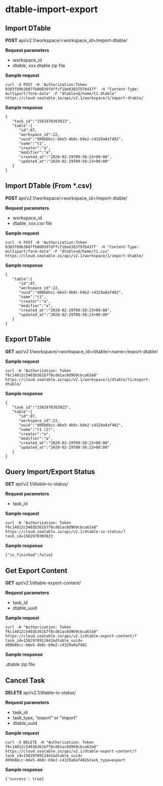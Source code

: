 # dtable-import-export

## Import DTable

**POST** api/v2.1/workspace/\<workspace_id>/import-dtable/

**Request parameters**

* workspace_id
* dtable, xxx.dtable zip file

**Sample request**

```
curl -X POST -H 'Authorization:Token 0303f89b3607fb86039fdffcf1be6383797b437f' -H "Content-Type: multipart/form-data" -F "dtable=@/home/t1.dtable" https://cloud.seatable.io/api/v2.1/workspace/1/import-dtable/

```

**Sample response**

```
{
   "task_id":"1582970303923",
   "table":{
      "id":87,
      "workspace_id":22,
      "uuid":"d09b6bcc-b6e5-4b8c-b9e2-c4329a8af482",
      "name":"t1",
      "creator":"a",
      "modifier":"a",
      "created_at":"2020-02-29T09:58:23+00:00",
      "updated_at":"2020-02-29T09:58:23+00:00"
   }
}

```

## Import DTable (From *.csv)

**POST** api/v2.1/workspace/\<workspace_id>/import-dtable/

**Request parameters**

* workspace_id
* dtable, xxx.csv file

**Sample request**

```
curl -X POST -H 'Authorization:Token 0303f89b3607fb86039fdffcf1be6383797b437f' -H "Content-Type: multipart/form-data" -F "dtable=@/home/t1.csv" https://cloud.seatable.io/api/v2.1/workspace/1/import-dtable/

```

**Sample response**

```
{
   "table":{
      "id":87,
      "workspace_id":22,
      "uuid":"d09b6bcc-b6e5-4b8c-b9e2-c4329a8af482",
      "name":"t1",
      "creator":"a",
      "modifier":"a",
      "created_at":"2020-02-29T09:58:23+00:00",
      "updated_at":"2020-02-29T09:58:23+00:00"
   }
}

```

## Export DTable

**GET** api/v2.1/workspace/\<workspace_id>/dtable/\<name>/export-dtable/

**Sample request**

```
curl -H "Authorization: Token f6c14812c5403b361b7f8cd61ac8d969cbca63a0" https://cloud.seatable.io/api/v2.1/workspace/1/dtable/t1/export-dtable/

```

**Sample response**

```
{
   "task_id":"1582970303923",
   "table":{
      "id":87,
      "workspace_id":22,
      "uuid":"d09b6bcc-b6e5-4b8c-b9e2-c4329a8af482",
      "name":"t1 (2)",
      "creator":"a",
      "modifier":"a",
      "created_at":"2020-02-29T09:58:23+00:00",
      "updated_at":"2020-02-29T09:58:23+00:00"
   }
}

```

## Query Import/Export Status

**GET** api/v2.1/dtable-io-status/

**Request parameters**

* task_id

**Sample request**

```
curl -H "Authorization: Token f6c14812c5403b361b7f8cd61ac8d969cbca63a0" https://cloud.seatable.io/api/v2.1/dtable-io-status/?task_id=1582970303923

```

**Sample response**

```
{"is_finished":false}

```

## Get Export Content

**GET** api/v2.1/dtable-export-content/

**Request parameters**

* task_id
* dtable_uuid

**Sample request**

```
curl -H "Authorization: Token f6c14812c5403b361b7f8cd61ac8d969cbca63a0" https://cloud.seatable.io/api/v2.1/dtable-export-content/?task_id=1582970912441&dtable_uuid=
d09b6bcc-b6e5-4b8c-b9e2-c4329a8af482

```

**Sample response**

 .dtable zip file

## Cancel Task

**DELETE** api/v2.1/dtable-io-status/

**Request parameters**

* task_id
* task_type, "export" or "import"
* dtable_uuid

**Sample request**

```
curl -X DELETE -H "Authorization: Token f6c14812c5403b361b7f8cd61ac8d969cbca63a0" https://cloud.seatable.io/api/v2.1/dtable-export-content/?task_id=1582970912441&dtable_uuid=
d09b6bcc-b6e5-4b8c-b9e2-c4329a8af482&task_type=export

```

**Sample response**

```
{'success': true}

```


